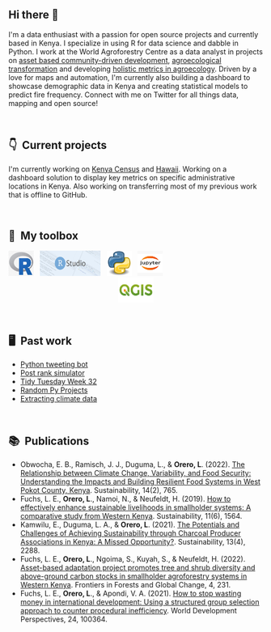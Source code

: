 ## Hi there 👋



I'm a data enthusiast with a passion for open source projects and currently based in Kenya. I specialize in using R for data science and dabble in Python. I work at the World Agroforestry Centre as a data analyst in projects on [asset based community-driven development](https://www.cifor-icraf.org/abcd/), [agroecological transformation](https://www.cgiar.org/initiative/agroecology/) and developing [holistic metrics in agroecology](https://www.cgiar.org/news-events/news/the-measure-of-agroecology/). Driven by a love for maps and automation, I'm currently also building a dashboard to showcase demographic data in Kenya and creating statistical models to predict fire frequency. Connect with me on Twitter for all things data, mapping and open source!

&nbsp;

## 👇 &nbsp;Current projects

I'm currently working on [Kenya Census](https://github.com/lordoferos/kenya_census) and [Hawaii](https://github.com/lordoferos/Hawaai). Working on a dashboard solution to display key metrics on specific administrative locations in Kenya. Also working on transferring most of my previous work that is offline to GitHub.

&nbsp;


## 🧰 &nbsp;My toolbox

<img  src="https://github.com/lordoferos/hhh/blob/main/r_logo.png" alt="R" width="50" height="50"/> &nbsp;
<img  src="https://github.com/lordoferos/hhh/blob/main/rstudio_logo.png" alt="R Studio" width="120" height="50"/> &nbsp;
<img  src="https://github.com/lordoferos/hhh/blob/main/python_logo.png" alt="Python" width="50" height="50"/> &nbsp; 
<img  src= "https://github.com/lordoferos/hhh/blob/main/jup.jpeg" alt = "Jupyter" width = "50" height = "50"/> &nbsp;
<img  src="https://github.com/lordoferos/hhh/blob/main/QGIS-Logo.png" alt="QGIS" width="70" height="50" style="margin:0 auto; display:block;"/> 

&nbsp;

## 🖥 &nbsp;Past work

- [Python tweeting bot](https://github.com/lordoferos/python-tweet-bot)
- [Post rank simulator](https://github.com/lordoferos/rank_simulator)
- [Tidy Tuesday Week 32](https://github.com/lordoferos/tidy_tuesday32)
- [Random Py Projects](https://github.com/lordoferos/downloadcomics)
- [Extracting climate data](https://github.com/lordoferos/geo-spatial-analysis)

&nbsp;

## 📚 &nbsp;Publications

- Obwocha, E. B., Ramisch, J. J., Duguma, L., & **Orero, L**. (2022). [The Relationship between Climate Change, Variability, and Food Security: Understanding the Impacts and Building Resilient Food Systems in West Pokot County, Kenya](https://www.mdpi.com/2071-1050/14/2/765). Sustainability, 14(2), 765.
- Fuchs, L. E., **Orero, L**., Namoi, N., & Neufeldt, H. (2019). [How to effectively enhance sustainable livelihoods in smallholder systems: A comparative study from Western Kenya](https://www.mdpi.com/2071-1050/11/6/1564). Sustainability, 11(6), 1564.
- Kamwilu, E., Duguma, L. A., & **Orero, L**. (2021). [The Potentials and Challenges of Achieving Sustainability through Charcoal Producer Associations in Kenya: A Missed Opportunity?](https://www.mdpi.com/2071-1050/13/4/2288). Sustainability, 13(4), 2288.
- Fuchs, L. E., **Orero, L**., Ngoima, S., Kuyah, S., & Neufeldt, H. (2022). [Asset-based adaptation project promotes tree and shrub diversity and above-ground carbon stocks in smallholder agroforestry systems in Western Kenya](https://www.frontiersin.org/articles/10.3389/ffgc.2021.773170/full). Frontiers in Forests and Global Change, 4, 231.
- Fuchs, L. E., **Orero, L**., & Apondi, V. A. (2021). [How to stop wasting money in international development: Using a structured group selection approach to counter procedural inefficiency](https://www.sciencedirect.com/science/article/pii/S2452292921000801). World Development Perspectives, 24, 100364.



